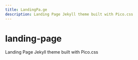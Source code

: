 ```yaml
---
title: LandingPa.ge
description: Landing Page Jekyll theme built with Pico.css
---
```

# landing-page
Landing Page Jekyll theme built with Pico.css
